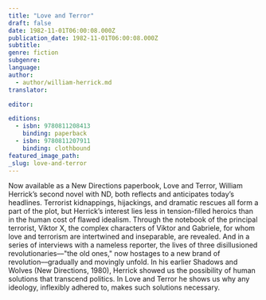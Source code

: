 ```yaml
---
title: "Love and Terror"
draft: false
date: 1982-11-01T06:00:08.000Z
publication_date: 1982-11-01T06:00:08.000Z
subtitle:
genre: fiction
subgenre:
language:
author:
  - author/william-herrick.md
translator:

editor:

editions:
  - isbn: 9780811208413
    binding: paperback
  - isbn: 9780811207911
    binding: clothbound
featured_image_path:
_slug: love-and-terror
---
```


Now available as a New Directions paperbook, Love and Terror, William Herrick’s second novel with ND, both reflects and anticipates today’s headlines. Terrorist kidnappings, hijackings, and dramatic rescues all form a part of the plot, but Herrick’s interest lies less in tension-filled heroics than in the human cost of flawed idealism. Through the notebook of the principal terrorist, Viktor X, the complex characters of Viktor and Gabriele, for whom love and terrorism are intertwined and inseparable, are revealed. And in a series of interviews with a nameless reporter, the lives of three disillusioned revolutionaries––"the old ones," now hostages to a new brand of revolution––gradually and movingly unfold. In his earlier Shadows and Wolves (New Directions, 1980), Herrick showed us the possibility of human solutions that transcend politics. In Love and Terror he shows us why any ideology, inflexibly adhered to, makes such solutions necessary.

